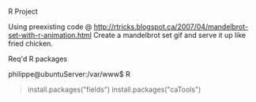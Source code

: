 R Project

Using preexisting code @ http://rtricks.blogspot.ca/2007/04/mandelbrot-set-with-r-animation.html
Create a mandelbrot set gif and serve it up like fried chicken.

Req'd R packages

philippe@ubuntuServer:/var/www$ R
> install.packages("fields")
> install.packages("caTools")



